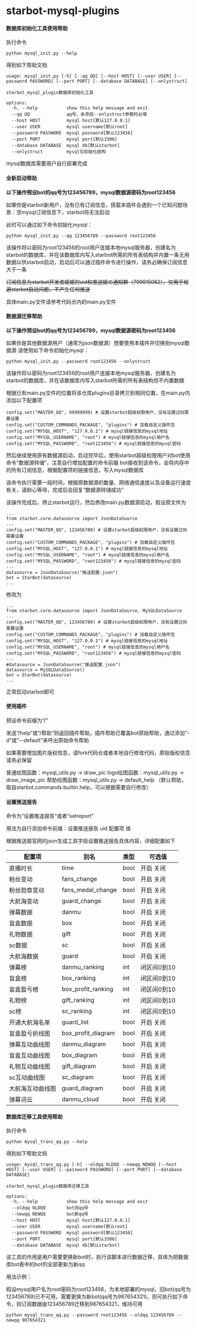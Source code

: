 # starbot-mysql-plugins

#### 数据库初始化工具使用帮助
执行命令
```shell
python mysql_init.py --help
```
得到如下帮助文档
```shell
usage: mysql_init.py [-h] [--qq QQ] [--host HOST] [--user USER] [--password PASSWORD] [--port PORT] [--database DATABASE] [--onlystruct]

starbot_mysql_plugin数据库初始化工具

options:
  -h, --help           show this help message and exit
  --qq QQ              qq号，未添加--onlystruct参数时必填
  --host HOST          mysql host[默认127.0.0.1]
  --user USER          mysql username[默认root]
  --password PASSWORD  mysql password[默认123456]
  --port PORT          mysql port[默认3306]
  --database DATABASE  mysql db[默认starbot]
  --onlystruct         mysql仅初始化结构
```

mysql数据库需要用户自行部署完成


#### 全新启动帮助

**以下操作预设bot的qq号为123456789，mysql数据源密码为root123456**

如果你是starbot新用户，没有已有订阅信息，搭载本插件会遇到一个已知问题场景：空mysql订阅信息下，starbot将无法启动

此时可以通过如下命令初始化mysql：

```shell
python mysql_init.py --qq 123456789 --password root123456
```

该操作将以密码为root123456的root用户连接本地mysql服务器，创建名为starbot的数据库，并在该数据库内写入starbot所需的所有表结构并内置一条无用数据以供starbot启动，启动后可以通过插件命令进行操作，请务必确保订阅信息大于一条

~~订阅信息为starbot开发者姬姬的uid和推送姬の通知群（799915082），仅用于规避starbot启动问题，不产生任何推送~~

具体main.py文件请参考代码仓内的main.py文件


#### 数据源迁移帮助

**以下操作预设bot的qq号为123456789，mysql数据源密码为root123456**

如果你是其他数据源用户（通常为json数据源）想要使用本插件并切换到mysql数据源
请使用如下命令初始化mysql：

```shell
python mysql_init.py --password root123456 --onlystruct
```

该操作将以密码为root123456的root用户连接本地mysql服务器，创建名为starbot的数据库，并在该数据库内写入starbot所需的所有表结构但不内置数据

根据已有main.py文件的位置将该仓库plugins目录拷贝到相同位置，在main.py内添加以下配置项

```shell
config.set("MASTER_QQ", 99999999) # 设置starbot超级权限用户，没有设置过则需要设置
config.set("CUSTOM_COMMANDS_PACKAGE", "plugins") # 加载自定义插件包
config.set("MYSQL_HOST", "127.0.0.1") # mysql链接信息的mysql地址
config.set("MYSQL_USERNAME", "root") # mysql链接信息的mysql用户名
config.set("MYSQL_PASSWORD", "root123456") # mysql链接信息的mysql密码
```

然后继续使用原有数据源启动，启动完毕后，使用starbot超级权限用户对bot使用命令“数据源转储”，注意自行增加配置的命令前缀
bot接收到该命令，会将内存中的所有订阅信息，根据配置项的链接信息，写入mysql数据库

该命令执行需要一段时间，根据原数据源的数量、网络通信速度以及设备运行速度有关，请耐心等待，完成后会回复“数据源转储成功”

该操作完成后，停止starbot运行，然后修改main.py数据源启动，假设原文件为

```shell
...
from starbot.core.datasource import JsonDataSource
...
config.set("MASTER_QQ", 123456789) # 设置starbot超级权限用户，没有设置过则需要设置
config.set("CUSTOM_COMMANDS_PACKAGE", "plugins") # 加载自定义插件包
config.set("MYSQL_HOST", "127.0.0.1") # mysql链接信息的mysql地址
config.set("MYSQL_USERNAME", "root") # mysql链接信息的mysql用户名
config.set("MYSQL_PASSWORD", "root123456") # mysql链接信息的mysql密码
...
datasource = JsonDataSource("推送配置.json")
bot = StarBot(datasource)
...
```

修改为

```shell
...
from starbot.core.datasource import JsonDataSource, MySQLDataSource
...
config.set("MASTER_QQ", 123456789) # 设置starbot超级权限用户，没有设置过则需要设置
config.set("CUSTOM_COMMANDS_PACKAGE", "plugins") # 加载自定义插件包
config.set("MYSQL_HOST", "127.0.0.1") # mysql链接信息的mysql地址
config.set("MYSQL_USERNAME", "root") # mysql链接信息的mysql用户名
config.set("MYSQL_PASSWORD", "root123456") # mysql链接信息的mysql密码
...
#datasource = JsonDataSource("推送配置.json")
datasource = MySQLDataSource()
bot = StarBot(datasource)
...
```

正常启动starbot即可


#### 使用插件

预设命令前缀为“/”

发送“/help”或“/帮助”则返回插件帮助，插件帮助已覆盖bot原始帮助，通过添加“-d”或“--default”来呼出原始命令帮助

如果需要增加图片版权信息，请fork代码仓或者本地自行修改代码，原始版权信息请务必保留

普通绘图函数：mysql_utils.py -> draw_pic
logo绘图函数：mysql_utils.py -> draw_image_pic
帮助绘图函数：mysql_utils.py -> default_help （默认帮助，取自starbot.commands.builtin.help，可以根据需要自行修改）


#### 设置推送报告

命令为“设置推送报告”或者“setreport”

用法为自行添加命令前缀：设置推送报告 uid 配置项 值

根据推送姬官网的json生成工具字段设置推送报告具体内容，详细配置如下

| 配置项       | 别名  | 类型   | 可选值  |
|--------------|-----|---------|---------|
| 直播时长     | time | bool  | 开启 关闭  |
| 粉丝变动     | fans_change | bool  | 开启 关闭  |
| 粉丝勋章变动     | fans_medal_change | bool  | 开启 关闭  |
| 大航海变动     | guard_change | bool  | 开启 关闭  |
| 弹幕数据     | danmu | bool  | 开启 关闭  |
| 盲盒数据     | box | bool  | 开启 关闭  |
| 礼物数据     | gift | bool  | 开启 关闭  |
| sc数据     | sc | bool  | 开启 关闭  |
| 大航海数据     | guard | bool  | 开启 关闭  |
| 弹幕榜     | danmu_ranking | int  | 闭区间0到10  |
| 盲盒榜     | box_ranking | int  | 闭区间0到10  |
| 盲盒盈亏榜     | box_profit_ranking | int  | 闭区间0到10  |
| 礼物榜     | gift_ranking | int  | 闭区间0到10  |
| sc榜     | sc_ranking | int  | 闭区间0到10  |
| 开通大航海名单     | guard_list | bool  | 开启 关闭  |
| 盲盒盈亏折线图     | box_profit_diagram | bool  | 开启 关闭  |
| 弹幕互动曲线图     | danmu_diagram | bool  | 开启 关闭  |
| 盲盒互动曲线图     | box_diagram | bool  | 开启 关闭  |
| 礼物互动曲线图     | gift_diagram | bool  | 开启 关闭  |
| sc互动曲线图     | sc_diagram | bool  | 开启 关闭  |
| 大航海互动曲线图     | guard_diagram | bool  | 开启 关闭  |
| 弹幕词云     | danmu_cloud | bool  | 开启 关闭  |


#### 数据库迁移工具使用帮助

执行命令
```shell
python mysql_trans_qq.py --help
```
得到如下帮助文档
```shell
usage: mysql_trans_qq.py [-h] --oldqq OLDQQ --newqq NEWQQ [--host HOST] [--user USER] [--password PASSWORD] [--port PORT] [--database DATABASE]

starbot_mysql_plugin数据库迁移工具

options:
  -h, --help           show this help message and exit
  --oldqq OLDQQ        bot旧qq号
  --newqq NEWQQ        bot新qq号
  --host HOST          mysql host[默认127.0.0.1]
  --user USER          mysql username[默认root]
  --password PASSWORD  mysql password[默认123456]
  --port PORT          mysql port[默认3306]
  --database DATABASE  mysql db[默认starbot]

```

该工具的作用是用户需要更换新bot时，执行该脚本进行数据迁移，具体为把数据库bot表中的bot列全部更新为新qq

用法示例：

假设mysql用户名为root密码为root123456，为本地部署的mysql，旧bot(qq号为123456789)已不可用，需要更换为新bot(qq号为987654321)，则可执行如下命令，则订阅数据由123456789迁移到987654321，维持可用
```shell
python mysql_trans_qq.py --password root123456 --oldqq 123456789 --newqq 987654321
```